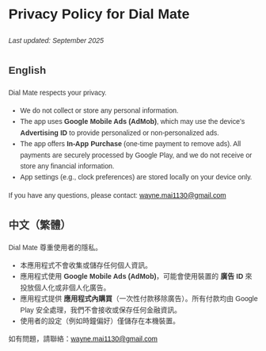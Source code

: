 <html lang="en">
<head>
  <meta charset="UTF-8" />
  <meta name="viewport" content="width=device-width, initial-scale=1.0"/>
  <title>Privacy Policy - Dial Mate</title>
  <style>
    body { font-family: Arial, sans-serif; line-height: 1.6; margin: 20px; color: #333; }
    h1 { color: #222; }
    h2 { margin-top: 1.5em; }
  </style>
</head>
<body>
  <h1>Privacy Policy for Dial Mate</h1>
  <p><em>Last updated: September 2025</em></p>

  <h2>English</h2>
  <p>Dial Mate respects your privacy.</p>
  <ul>
    <li>We do not collect or store any personal information.</li>
    <li>The app uses <strong>Google Mobile Ads (AdMob)</strong>, which may use the device’s <strong>Advertising ID</strong> to provide personalized or non-personalized ads.</li>
    <li>The app offers <strong>In-App Purchase</strong> (one-time payment to remove ads). All payments are securely processed by Google Play, and we do not receive or store any financial information.</li>
    <li>App settings (e.g., clock preferences) are stored locally on your device only.</li>
  </ul>
  <p>If you have any questions, please contact: <a href="mailto:wayne.mai1130@gmail.com">wayne.mai1130@gmail.com</a></p>

  <h2>中文（繁體）</h2>
  <p>Dial Mate 尊重使用者的隱私。</p>
  <ul>
    <li>本應用程式不會收集或儲存任何個人資訊。</li>
    <li>應用程式使用 <strong>Google Mobile Ads (AdMob)</strong>，可能會使用裝置的 <strong>廣告 ID</strong> 來投放個人化或非個人化廣告。</li>
    <li>應用程式提供 <strong>應用程式內購買</strong>（一次性付款移除廣告）。所有付款均由 Google Play 安全處理，我們不會接收或保存任何金融資訊。</li>
    <li>使用者的設定（例如時鐘偏好）僅儲存在本機裝置。</li>
  </ul>
  <p>如有問題，請聯絡：<a href="mailto:wayne.mai1130@gmail.com">wayne.mai1130@gmail.com</a></p>
</body>
</html>
